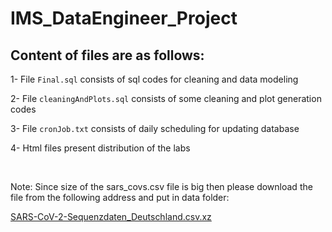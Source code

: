 # IMS_DataEngineer_Project


## Content of files are as follows:

1- File `Final.sql` consists of sql codes for cleaning and data modeling

2- File `cleaningAndPlots.sql` consists of some cleaning and plot generation codes

3- File `cronJob.txt` consists of daily scheduling for updating database

4- Html files present distribution of the labs


</br>


Note: Since size of the sars_covs.csv file is big then please download the file from the following address and put in data folder:



[SARS-CoV-2-Sequenzdaten_Deutschland.csv.xz](https://github.com/robert-koch-institut/SARS-CoV-2-Sequenzdaten_aus_Deutschland/blob/master/SARS-CoV-2-Sequenzdaten_Deutschland.csv.xz)
